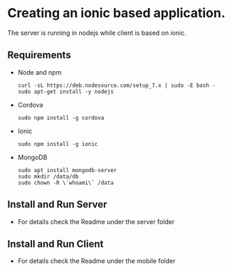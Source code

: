 # Creating an ionic based application.
The server is running in nodejs while client is based on ionic.

## Requirements

- Node and npm
  ```
  curl -sL https://deb.nodesource.com/setup_7.x | sudo -E bash -
  sudo apt-get install -y nodejs
  ```

- Cordova
  ```
  sudo npm install -g cordova
  ```

- Ionic
  ```
  sudo npm install -g ionic
  ```

- MongoDB
  ```
  sudo apt install mongodb-server
  sudo mkdir /data/db
  sudo chown -R \`whoami\` /data
  ```

## Install and Run Server
- For details check the Readme under the server folder

## Install and Run Client
- For details check the Readme under the mobile folder
